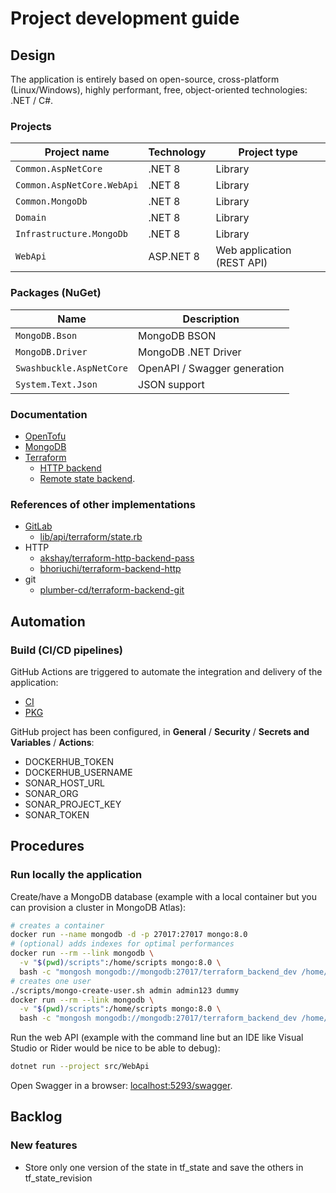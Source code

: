 # Project development guide

## Design

The application is entirely based on open-source, cross-platform (Linux/Windows), highly performant, free, object-oriented technologies: .NET / C#.

### Projects

Project name               | Technology | Project type
---------------------------|------------|---------------------------
`Common.AspNetCore`        | .NET 8     | Library
`Common.AspNetCore.WebApi` | .NET 8     | Library
`Common.MongoDb`           | .NET 8     | Library
`Domain`                   | .NET 8     | Library
`Infrastructure.MongoDb`   | .NET 8     | Library
`WebApi`                   | ASP.NET 8  | Web application (REST API)

### Packages (NuGet)

Name                     | Description
-------------------------|-----------------------------
`MongoDB.Bson`           | MongoDB BSON
`MongoDB.Driver`         | MongoDB .NET Driver
`Swashbuckle.AspNetCore` | OpenAPI / Swagger generation
`System.Text.Json`       | JSON support

### Documentation

* [OpenTofu](https://opentofu.org/)
* [MongoDB](https://www.mongodb.com/)
* [Terraform](https://www.terraform.io)
  * [HTTP backend](https://developer.hashicorp.com/terraform/language/backend/http)
  * [Remote state backend](https://github.com/hashicorp/terraform/tree/main/internal/backend/remote-state).

### References of other implementations

* [GitLab](https://gitlab.com/gitlab-org/manage/import/gitlab/-/blob/master/doc/user/infrastructure/terraform_state.md)
  * [lib/api/terraform/state.rb](https://gitlab.com/gitlab-org/manage/import/gitlab/-/blob/master/lib/api/terraform/state.rb)
* HTTP
  * [akshay/terraform-http-backend-pass](https://git.coop/akshay/terraform-http-backend-pass)
  * [bhoriuchi/terraform-backend-http](https://github.com/bhoriuchi/terraform-backend-http)
* git
  * [plumber-cd/terraform-backend-git](https://github.com/plumber-cd/terraform-backend-git)

## Automation

### Build (CI/CD pipelines)

GitHub Actions are triggered to automate the integration and delivery of the application:

- [CI](.github/workflows/ci.yaml)
- [PKG](.github/workflows/pkg.yaml)

GitHub project has been configured, in **General** / **Security** / **Secrets and Variables** / **Actions**:

- DOCKERHUB_TOKEN
- DOCKERHUB_USERNAME
- SONAR_HOST_URL
- SONAR_ORG
- SONAR_PROJECT_KEY
- SONAR_TOKEN

## Procedures

### Run locally the application

Create/have a MongoDB database (example with a local container but you can provision a cluster in MongoDB Atlas):

```bash
# creates a container
docker run --name mongodb -d -p 27017:27017 mongo:8.0
# (optional) adds indexes for optimal performances
docker run --rm --link mongodb \
  -v "$(pwd)/scripts":/home/scripts mongo:8.0 \
  bash -c "mongosh mongodb://mongodb:27017/terraform_backend_dev /home/scripts/mongo-create-index.js"
# creates one user
./scripts/mongo-create-user.sh admin admin123 dummy
docker run --rm --link mongodb \
  -v "$(pwd)/scripts":/home/scripts mongo:8.0 \
  bash -c "mongosh mongodb://mongodb:27017/terraform_backend_dev /home/scripts/add-user.js"
```

Run the web API (example with the command line but an IDE like Visual Studio or Rider would be nice to be able to debug):

```bash
dotnet run --project src/WebApi
```

Open Swagger in a browser: [localhost:5293/swagger](http://localhost:5293/swagger).

## Backlog

### New features

* Store only one version of the state in tf_state and save the others in tf_state_revision
